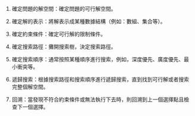 

1. 確定問題的解空間：確定問題的可行解空間。

2. 確定解的表示：將解表示成某種數據結構（例如：數組、集合等）。

3. 確定約束條件：確定可行解的限制條件。

4. 確定搜索路徑：攤開搜索樹，決定搜索路徑。

5. 確定搜索順序：通常按照某種順序進行搜索，例如，深度優先、廣度優先、最小衝突等。

6. 遞歸搜索：根據搜索路徑和搜索順序進行遞歸搜索，直到找到可行解或者搜索完整個解空間。

7. 回溯：當發現不符合約束條件或無法執行下去時，則回溯到上一個選擇點且檢查下一個選擇。